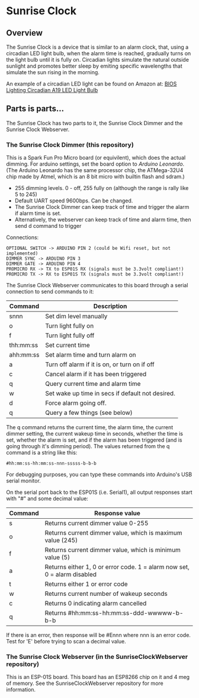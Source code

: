 # Sunrise Clock

## Overview

The Sunrise Clock is a device that is similar to an alarm clock, that, using a circadian LED light bulb, when the alarm time is reached, 
gradually turns on the light bulb until it is fully on.  Circadian lights simulate the natural outside sunlight and promotes better sleep
by emiting specific wavelengths that simulate the sun rising in the morning.

An example of a circadian LED light can be found 
on Amazon at: [BIOS Lighting Circadian A19 LED Light Bulb](https://www.amazon.com/gp/product/B08VC71HSG/ref=ppx_yo_dt_b_search_asin_title?ie=UTF8&psc=1)  

## Parts is parts...

The Sunrise Clock has two parts to it, the Sunrise Clock Dimmer and the Sunrise Clock Webserver.

### The Sunrise Clock Dimmer (this repository) 

This is a Spark Fun Pro Micro board (or equivilent), which does the actual dimming. For arduino 
settings, set the board option to *Arduino Leonardo*.  (The Arduino Leonardo has the same processor chip, 
the ATMega-32U4 chip made by Atmel, which is an 8 bit micro with builtin flash and sdram.) 

- 255 dimming levels. 0 - off, 255 fully on  (although the range is rally like 5 to 245)                           
- Default UART speed 9600bps. Can be changed.                         
- The Sunrise Clock Dimmer can keep track of time and trigger the alarm if alarm time is set.
- Alternatively, the webserver can keep track of time and alarm time, then send d command to trigger 
                                                                    
Connections:
```
OPTIONAL SWITCH -> ARDUINO PIN 2 (could be Wifi reset, but not implemented)
DIMMER SYNC -> ARDUINO PIN 3                                        
DIMMER GATE -> ARDUINO PIN 4                                        
PROMICRO RX -> TX to ESP01S RX (signals must be 3.3volt compliant!) 
PROMICRO TX -> RX to ESP01S TX (signals must be 3.3volt compliant!) 
```
The Sunrise Clock Webserver communicates to this board through a serial connection to 
send commands to it:

| Command | Description |
| ------- | ----------- |
| snnn | Set dim level manually |
| o | Turn light fully on |                             
| f | Turn light fully off |                            
| thh:mm:ss | Set current time |                                
| ahh:mm:ss | Set alarm time and turn alarm on | 
| a | Turn off alarm if it is on, or turn on if off |
| c | Cancel alarm if it has been triggered |   
| q | Query current time and alarm time |           
| w | Set wake up time in secs if default not desired. |
| d | Force alarm going off. |
| q | Query a few things (see below) |

The q command returns the current time, the alarm time, the current dimmer setting,
the current wakeup time in seconds, whether the time is set, whether the alarm 
is set, and if the alarm has been triggered (and is going through it's dimming period).
The values returned from the q command is a string like this:

`#hh:mm:ss-hh:mm:ss-nnn-sssss-b-b-b` 

For debugging purposes, you can type these commands into Arduino's USB serial monitor.

On the serial port back to the ESP01S (i.e. Serial1), all output responses 
start with "#" and some decimal value:        
                                                                                   
| Command | Response value |
| ------- | -------------- |
| s | Returns current dimmer value 0-255 |                        
| o | Returns current dimmer value, which is maximum value (245) |
| f | Returns current dimmer value, which is minimum value (5) |                   
| a | Returns either 1, 0 or error code. 1 = alarm now set, 0 = alarm disabled |   
| t | Returns either 1 or error code |             
| w | Returns current number of wakeup seconds |                                   
| c | Returns 0 indicating alarm cancelled |                                       
| q | Returns  #hh:mm:ss-hh:mm:ss-ddd-wwwww-b-b-b |
                                                                                    
If there is an error, then response will be #Ennn  where nnn is an error 
code.  Test for 'E' before trying to scan a decimal value.                        

### The Sunrise Clock Webserver (in the SunriseClockWebserver repository)                   
This is an ESP-01S board. This board has an ESP8266 chip on it and 4 meg of memory. See the 
SunriseClockWebserver repository for more information.
